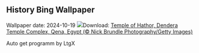 ## History Bing Wallpaper
Wallpaper date: 2024-10-19
![](https://www.bing.com/th?id=OHR.DenderaTemple_EN-IN5970079053_UHD.jpg&w=1000)Download: [Temple of Hathor, Dendera Temple Complex, Qena, Egypt (© Nick Brundle Photography/Getty Images)](https://www.bing.com/th?id=OHR.DenderaTemple_EN-IN5970079053_UHD.jpg)

Auto get programm by LtgX

